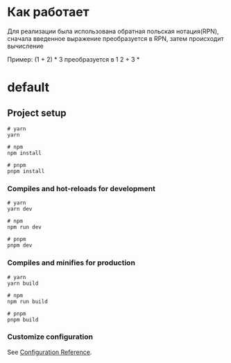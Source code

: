 # Как работает

Для реализации была использована обратная польская нотация(RPN), сначала введенное выражение преобразуется в RPN, затем происходит вычисление

Пример:
(1 + 2) * 3 преобразуется в 1 2 + 3 *

# default

## Project setup

```
# yarn
yarn

# npm
npm install

# pnpm
pnpm install
```

### Compiles and hot-reloads for development

```
# yarn
yarn dev

# npm
npm run dev

# pnpm
pnpm dev
```

### Compiles and minifies for production

```
# yarn
yarn build

# npm
npm run build

# pnpm
pnpm build
```

### Customize configuration

See [Configuration Reference](https://vitejs.dev/config/).
